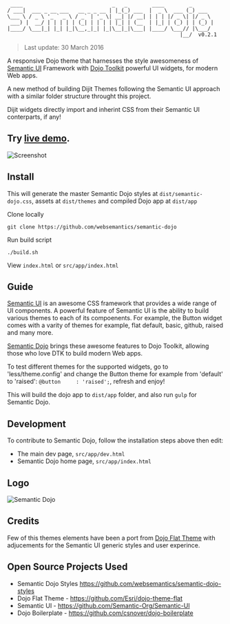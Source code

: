 ```
 ____                             _   _        ____        _       
/ ___|  ___ _ __ ___   __ _ _ __ | |_(_) ___  |  _ \  ___ (_) ___  
\___ \ / _ \ '_ ` _ \ / _` | '_ \| __| |/ __| | | | |/ _ \| |/ _ \
 ___) |  __/ | | | | | (_| | | | | |_| | (__  | |_| | (_) | | (_) |
|____/ \___|_| |_| |_|\__,_|_| |_|\__|_|\___| |____/ \___// |\___/
                                                        |__/  v0.2.1      
```
> Last update:  30 March 2016

A responsive Dojo theme that harnesses the style awesomeness of [Semantic UI](http://semantic-ui.com/) Framework with [Dojo Toolkit](https://dojotoolkit.org/) powerful UI widgets, for modern Web apps.

A new method of building Dijit Themes following the Semantic UI approach with a similar folder structure throught this project.

Dijit widgets directly import and inherint CSS from their Semantic UI conterparts, if any!

Try [live demo](http://websemantics.github.io/semantic-dojo).
------
![Screenshot](https://raw.githubusercontent.com/websemantics/semantic-dojo/master/src/app/resources/img/screenshot.png "Screenshot")

## Install

This will generate the master Semantic Dojo styles at `dist/semantic-dojo.css`, assets at `dist/themes` and compiled Dojo app at `dist/app`

Clone locally
```
git clone https://github.com/websemantics/semantic-dojo
```

Run build script
```
./build.sh
```

View `index.html` or `src/app/index.html`

## Guide

[Semantic UI](http://semantic-ui.com/) is an awesome CSS framework that provides a wide range of UI components. A powerful feature of Semantic UI is the ability to build various themes to each of its compoenents. For example, the Button widget comes with a varity of themes for example, flat default, basic, github, raised and many more.

[Semantic Dojo](https://github.com/websemantics/semantic-dojo) brings these awesome features to Dojo Toolkit, allowing those who love DTK to build modern Web apps.

To test different themes for the supported widgets, go to 'less/theme.config' and change the Button theme for example from 'default' to 'raised': `@button     : 'raised';`, refresh and enjoy!

This will build the dojo app to `dist/app` folder, and also run `gulp` for Semantic Dojo.

## Development

To contribute to Semantic Dojo, follow the installation steps above then edit:

- The main dev page, `src/app/dev.html`
- Semantic Dojo home page, `src/app/index.html`

## Logo

![Semantic Dojo](https://raw.githubusercontent.com/websemantics/semantic-dojo/master/src/app/resources/img/logo.png "Semantic Dojo")

## Credits

Few of this themes elements have been a port from [Dojo Flat Theme](https://github.com/Esri/dojo-theme-flat) with adjucements for the Semantic UI generic styles and user experince.

## Open Source Projects Used

* Semantic Dojo Styles
https://github.com/websemantics/semantic-dojo-styles
* Dojo Flat Theme - https://github.com/Esri/dojo-theme-flat
* Semantic UI - https://github.com/Semantic-Org/Semantic-UI
* Dojo Boilerplate - https://github.com/csnover/dojo-boilerplate
